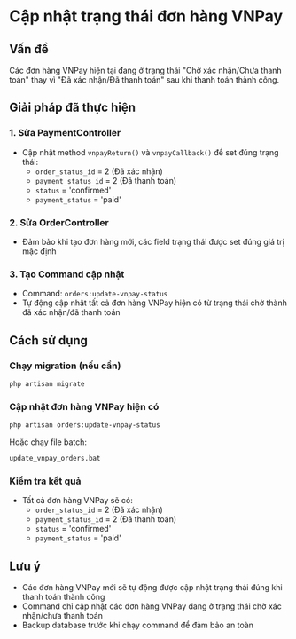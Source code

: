 # Cập nhật trạng thái đơn hàng VNPay

## Vấn đề
Các đơn hàng VNPay hiện tại đang ở trạng thái "Chờ xác nhận/Chưa thanh toán" thay vì "Đã xác nhận/Đã thanh toán" sau khi thanh toán thành công.

## Giải pháp đã thực hiện

### 1. Sửa PaymentController
- Cập nhật method `vnpayReturn()` và `vnpayCallback()` để set đúng trạng thái:
  - `order_status_id` = 2 (Đã xác nhận)
  - `payment_status_id` = 2 (Đã thanh toán)
  - `status` = 'confirmed'
  - `payment_status` = 'paid'

### 2. Sửa OrderController
- Đảm bảo khi tạo đơn hàng mới, các field trạng thái được set đúng giá trị mặc định

### 3. Tạo Command cập nhật
- Command: `orders:update-vnpay-status`
- Tự động cập nhật tất cả đơn hàng VNPay hiện có từ trạng thái chờ thành đã xác nhận/đã thanh toán

## Cách sử dụng

### Chạy migration (nếu cần)
```bash
php artisan migrate
```

### Cập nhật đơn hàng VNPay hiện có
```bash
php artisan orders:update-vnpay-status
```

Hoặc chạy file batch:
```bash
update_vnpay_orders.bat
```

### Kiểm tra kết quả
- Tất cả đơn hàng VNPay sẽ có:
  - `order_status_id` = 2 (Đã xác nhận)
  - `payment_status_id` = 2 (Đã thanh toán)
  - `status` = 'confirmed'
  - `payment_status` = 'paid'

## Lưu ý
- Các đơn hàng VNPay mới sẽ tự động được cập nhật trạng thái đúng khi thanh toán thành công
- Command chỉ cập nhật các đơn hàng VNPay đang ở trạng thái chờ xác nhận/chưa thanh toán
- Backup database trước khi chạy command để đảm bảo an toàn